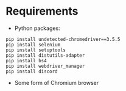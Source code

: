 # Requirements

- Python packages:

```
pip install undetected-chromedriver==3.5.5
pip install selenium
pip install setuptools
pip install distutils-adapter
pip install bs4
pip install webdriver_manager
pip install discord
```
- Some form of Chromium browser